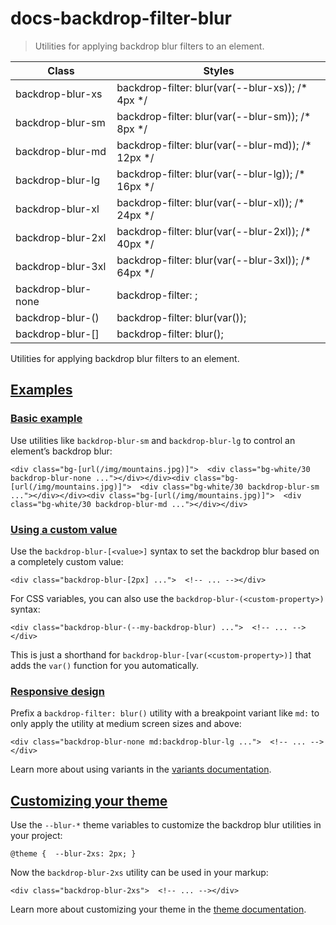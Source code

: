 # docs-backdrop-filter-blur

> Utilities for applying backdrop blur filters to an element.

| Class                             | Styles                                             |
| --------------------------------- | -------------------------------------------------- |
| backdrop-blur-xs                  | backdrop-filter: blur(var(--blur-xs)); /* 4px */   |
| backdrop-blur-sm                  | backdrop-filter: blur(var(--blur-sm)); /* 8px */   |
| backdrop-blur-md                  | backdrop-filter: blur(var(--blur-md)); /* 12px */  |
| backdrop-blur-lg                  | backdrop-filter: blur(var(--blur-lg)); /* 16px */  |
| backdrop-blur-xl                  | backdrop-filter: blur(var(--blur-xl)); /* 24px */  |
| backdrop-blur-2xl                 | backdrop-filter: blur(var(--blur-2xl)); /* 40px */ |
| backdrop-blur-3xl                 | backdrop-filter: blur(var(--blur-3xl)); /* 64px */ |
| backdrop-blur-none                | backdrop-filter: ;                                 |
| backdrop-blur-(<custom-property>) | backdrop-filter: blur(var(<custom-property>));     |
| backdrop-blur-[<value>]           | backdrop-filter: blur(<value>);                    |

Utilities for applying backdrop blur filters to an element.

## [Examples](#examples)

### [Basic example](#basic-example)

Use utilities like `backdrop-blur-sm` and `backdrop-blur-lg` to control an element’s backdrop blur:

    <div class="bg-[url(/img/mountains.jpg)]">  <div class="bg-white/30 backdrop-blur-none ..."></div></div><div class="bg-[url(/img/mountains.jpg)]">  <div class="bg-white/30 backdrop-blur-sm ..."></div></div><div class="bg-[url(/img/mountains.jpg)]">  <div class="bg-white/30 backdrop-blur-md ..."></div></div>

### [Using a custom value](#using-a-custom-value)

Use the `backdrop-blur-[<value>]` syntax to set the backdrop blur based on a completely custom value:

    <div class="backdrop-blur-[2px] ...">  <!-- ... --></div>

For CSS variables, you can also use the `backdrop-blur-(<custom-property>)` syntax:

    <div class="backdrop-blur-(--my-backdrop-blur) ...">  <!-- ... --></div>

This is just a shorthand for `backdrop-blur-[var(<custom-property>)]` that adds the `var()` function for you automatically.

### [Responsive design](#responsive-design)

Prefix a `backdrop-filter: blur()` utility with a breakpoint variant like `md:` to only apply the utility at medium screen sizes and above:

    <div class="backdrop-blur-none md:backdrop-blur-lg ...">  <!-- ... --></div>

Learn more about using variants in the [variants documentation](/docs/hover-focus-and-other-states).

## [Customizing your theme](#customizing-your-theme)

Use the `--blur-*` theme variables to customize the backdrop blur utilities in your project:

    @theme {  --blur-2xs: 2px; }

Now the `backdrop-blur-2xs` utility can be used in your markup:

    <div class="backdrop-blur-2xs">  <!-- ... --></div>

Learn more about customizing your theme in the [theme documentation](about:/docs/theme#customizing-your-theme).

